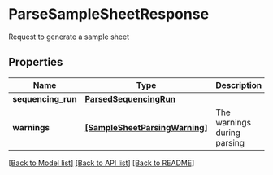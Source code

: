 # ParseSampleSheetResponse

Request to generate a sample sheet

## Properties
Name | Type | Description | Notes
------------ | ------------- | ------------- | -------------
**sequencing_run** | [**ParsedSequencingRun**](ParsedSequencingRun.md) |  | [optional] 
**warnings** | [**[SampleSheetParsingWarning]**](SampleSheetParsingWarning.md) | The warnings during parsing | [optional] 

[[Back to Model list]](../README.md#documentation-for-models) [[Back to API list]](../README.md#documentation-for-api-endpoints) [[Back to README]](../README.md)


